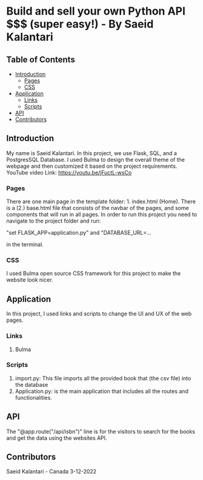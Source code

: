 # Build and sell your own Python API $$$ (super easy!) - By Saeid Kalantari


## Table of Contents

   * [Introduction](#introduction)
      * [Pages](#pages)
      * [CSS](#css)
   * [Application](#Application)
      * [Links](#links)
      * [Scripts](#Scripts)
   * [API](#API)
   * [Contributors](#contributors)



## Introduction
My name is Saeid Kalantari. In this project, we use Flask, SQL, and a PostgresSQL Database. I used Bulma to design the overall theme of the webpage and then customized it based on the project requirements. 
YouTube video Link: https://youtu.be/jFuctL-wsCo
### Pages
There are one main page in the template folder: 1. index.html (Home).
There is a (2.) base.html file that consists of the navbar of the pages, and some components that will run in all pages.
In order to run this project you need to navigate to the project folder and run:

"set FLASK_APP=application.py" and
"DATABASE_URL=...

in the terminal.

### CSS
I used Bulma open source CSS framework for this project to make the website look nicer.

## Application
In this project, I used links and scripts to change the UI and UX of the web pages.
### Links
1. Bulma
### Scripts
1. import.py: This file imports all the provided book that (the csv file) into the database
2. Application.py: is the main application that includes all the routes and functionalities.

## API
The "@app.route("/api/isbn")" line is for the visitors to search for the books and get the data using the websites API.

## Contributors
Saeid Kalantari - Canada 3-12-2022

